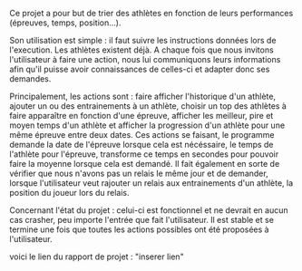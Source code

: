 Ce projet a pour but de trier des athlètes en fonction de leurs performances (épreuves, temps, position...). 

Son utilisation est simple : il faut suivre les instructions données lors de l'execution. Les athlètes existent déjà. A chaque fois que nous invitons l'utilisateur à faire une action, nous lui communiquons leurs informations afin qu'il puisse avoir connaissances de celles-ci et adapter donc ses demandes.

Principalement, les actions sont : faire afficher l'historique d'un athlète, ajouter un ou des entrainements à un athlète, choisir un top des athlètes à faire apparaître en fonction d'une épreuve, afficher les meilleur, pire et moyen temps d'un athlète et afficher la progression d'un athlète pour une même épreuve entre deux dates. Ces actions se faisant, le programme demande la date de l'épreuve lorsque cela est nécéssaire, le temps de l'athlète pour l'épreuve, transforme ce temps en secondes pour pouvoir faire la moyenne lorsque cela est demandé. Il fait également en sorte de vérifier que nous n'avons pas un relais le même jour et de demander, lorsque l'utilisateur veut rajouter un relais aux entrainements d'un athlète, la position du joueur lors du relais. 

Concernant l'état du projet : celui-ci est fonctionnel et ne devrait en aucun cas crasher, peu importe l'entrée que fait l'utilisateur. Il est stable et se termine une fois que toutes les actions possibles ont été proposées à l'utilisateur. 

voici le lien du rapport de projet : "inserer lien"

